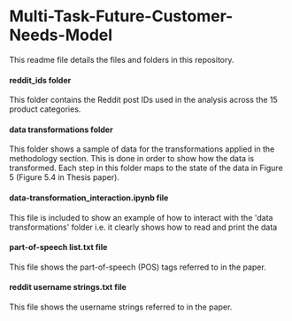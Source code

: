 # Multi-Task-Future-Customer-Needs-Model

This readme file details the files and folders in this repository. 

#### reddit_ids folder
This folder contains the Reddit post IDs used in the analysis across the 15 product categories. 

#### data transformations folder
This folder shows a sample of data for the transformations applied in the methodology section. This is done in order to show how the data is transformed. Each step in this folder maps to the state of the data in Figure 5 (Figure 5.4 in Thesis paper). 

#### data-transformation_interaction.ipynb file
This file is included to show an example of how to interact with the 'data transformations' folder i.e. it clearly shows how to read and print the data

#### part-of-speech list.txt file
This file shows the part-of-speech (POS) tags referred to in the paper. 

#### reddit username strings.txt file
This file shows the username strings referred to in the paper. 
